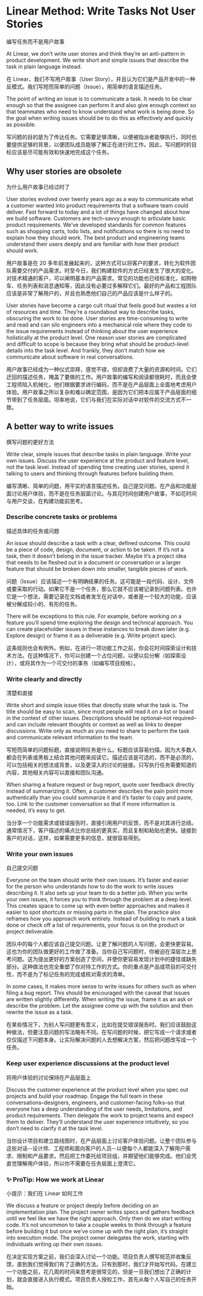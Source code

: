 # Linear Method: Write Tasks Not User Stories

编写任务而不是用户故事

At Linear, we don’t write user stories and think they’re an anti-pattern in product development. We write short and simple issues that describe the task in plain language instead.

在 Linear，我们不写用户故事（User Story），并且认为它们是产品开发中的一种反模式。我们写短而简单的问题（Issue），用简单的语言描述任务。

The point of writing an issue is to communicate a task. It needs to be clear enough so that the assignee can perform it and also give enough context so that teammates who need to know understand what work is being done. So the goal when writing issues should be to do this as effectively and quickly as possible.

写问题的目的是为了传达任务。它需要足够清晰，以便被指派者能够执行，同时也要提供足够的背景，以便团队成员能够了解正在进行的工作。因此，写问题时的目标应该是尽可能有效和快速地完成这个任务。

## Why user stories are obsolete

为什么用户故事已经过时了

User stories evolved over twenty years ago as a way to communicate what a customer wanted into product requirements that a software team could deliver. Fast forward to today and a lot of things have changed about how we build software. Customers are tech-savvy enough to articulate basic product requirements. We’ve developed standards for common features such as shopping carts, todo lists, and notifications so there is no need to explain how they should work. The best product and engineering teams understand their users deeply and are familiar with how their product should work.

用户故事是在 20 多年前发展起来的，这种方式可以将客户的要求，转化为软件团队需要交付的产品需求。时至今日，我们构建软件的方式已经发生了很大的变化。对技术精通的客户，可以阐明基本的产品需求。常见的功能也已经标准化，如购物车、任务列表和消息通知等，因此没有必要过多解释它们。最好的产品和工程团队应该是非常了解用户的，并且也熟悉他们自己的产品应该是什么样子的。

User stories have become a cargo cult ritual that feels good but wastes a lot of resources and time. They’re a roundabout way to describe tasks, obscuring the work to be done. User stories are time-consuming to write and read and can silo engineers into a mechanical role where they code to the issue requirements instead of thinking about the user experience holistically at the product level. One reason user stories are complicated and difficult to scope is because they bring what should be product-level details into the task level. And frankly, they don’t match how we communicate about software in real conversations.

用户故事已经成为一种仪式崇拜，感觉不错，但却浪费了大量的资源和时间。它们迂回的描述任务，掩盖了要做的工作。用户故事的编写和阅读都很耗时，而且会使工程师陷入机械化，他们根据要求进行编码，而不是在产品层面上全面地考虑用户体验。用户故事之所以复杂和难以确定范围，是因为它们把本应属于产品层面的细节带到了任务层面。坦率地说，它们与我们在实际对话中对软件的交流方式不一致。

## A better way to write issues

撰写问题的更好方法

Write clear, simple issues that describe tasks in plain language. Write your own issues. Discuss the user experience at the product and feature level, not the task level. Instead of spending time creating user stories, spend it talking to users and thinking through features before building them.

编写清晰、简单的问题，用平实的语言描述任务。自己提交问题。在产品和功能层面讨论用户体验，而不是在任务层面讨论。与其花时间创建用户故事，不如花时间与用户交谈，在构建功能前思考。

### Describe concrete tasks or problems

描述具体的任务或问题

An issue should describe a task with a clear, defined outcome. This could be a piece of code, design, document, or action to be taken. If it’s not a task, then it doesn’t belong in the issue tracker. Maybe it’s a project idea that needs to be fleshed out in a document or conversation or a larger feature that should be broken down into smaller, tangible pieces of work.

问题（Issue）应该描述一个有明确结果的任务。这可能是一段代码、设计、文件或要采取的行动。如果它不是一个任务，那么它就不应该被记录到问题列表。也许它是一个想法，需要记录在文档或者发生在对话中，或者是一个较大的功能，应该被分解成较小的、有形的任务。

There will be exceptions to this rule. For example, before working on a feature you’ll spend time exploring the design and technical approach. You can create placeholder issues in these instances to break down later (e.g. Explore design) or frame it as a deliverable (e.g. Write project spec).

这条规则也会有例外。例如，在进行一项功能工作之前，你会花时间探索设计和技术方法。在这种情况下，你可以创建一个占位问题，以便以后分解（如探索设计），或将其作为一个可交付的事务（如编写项目规格）。

### Write clearly and directly

清楚和直接

Write short and simple issue titles that directly state what the task is. The title should be easy to scan, since most people will read it on a list or board in the context of other issues. Descriptions should be optional–not required–and can include relevant thoughts or context as well as links to deeper discussions. Write only as much as you need to share to perform the task and communicate relevant information to the team.

写短而简单的问题标题，直接说明任务是什么。标题应该容易扫描，因为大多数人都会在列表或黑板上结合其他问题来阅读它。描述应该是可选的，而不是必须的，可以包括相关的想法或背景，以及更深入的讨论的链接。只写执行任务需要知道的内容，其他相关内容可以直接和团队沟通。

When sharing a feature request or bug report, quote user feedback directly instead of summarizing it. Often, a customer describes the pain point more authentically than you could summarize it and it’s faster to copy and paste, too. Link to the customer conversation so that if more information is needed, it’s easy to get.

当分享一个功能需求或错误报告时，直接引用用户的反馈，而不是对其进行总结。通常情况下，客户描述的痛点比你总结的更真实，而且复制和粘贴也更快。链接到客户的对话，这样，如果需要更多的信息，就很容易得到。

### Write your own issues

自己提交问题

Everyone on the team should write their own issues. It’s faster and easier for the person who understands how to do the work to write issues describing it. It also sets up your team to do a better job. When you write your own issues, it forces you to think through the problem at a deep level. This creates space to come up with even better approaches and makes it easier to spot shortcuts or missing parts in the plan. The practice also reframes how you approach work entirely. Instead of building to mark a task done or check off a list of requirements, your focus is on the product or project deliverable.

团队中的每个人都应该自己提交问题。让更了解问题的人写问题，会更快更容易。这也为你的团队做更好的工作做了准备。当你自己写问题时，你被迫在深层次上思考问题。这为提出更好的方案创造了空间，并使你更容易发现计划中的捷径或缺失部分。这种做法也完全重塑了你对待工作的方式。你的重点是产品或项目的可交付性，而不是为了标记任务的完成或核对需求的清单。

In some cases, it makes more sense to write issues for others such as when filing a bug report. This should be encouraged with the caveat that issues are written slightly differently. When writing the issue, frame it as an ask or describe the problem. Let the assignee come up with the solution and then rewrite the issue as a task.

在某些情况下，为别人写问题更有意义，比如在提交错误报告时。我们应该鼓励这种做法，但要注意问题的写法略有不同。在写问题的时候，把它写成一个请求或者仅仅描述下问题本身。让实际解决问题的人去想解决方案，然后把问题改写成一个任务。

### Keep user experience discussions at the product level

将用户体验的讨论保持在产品层面上

Discuss the customer experience at the product level when you spec out projects and build your roadmap. Engage the full team in these conversations–designers, engineers, and customer-facing folks–so that everyone has a deep understanding of the user needs, limitations, and product requirements. Then delegate the work to project teams and expect them to deliver. They’ll understand the user experience intuitively, so you don’t need to clarify it at the task level.

当你设计项目和建立路线图时，在产品层面上讨论客户体验问题。让整个团队参与这些对话--设计师、工程师和面向客户的人员--以便每个人都能深入了解用户需求、限制和产品要求。然后把工作委托给项目组，并期望他们能够完成。他们会凭直觉理解用户体验，所以你不需要在任务层面上澄清它。

### ✨ ProTip: How we work at Linear

小提示：我们在 Linear 如何工作

We discuss a feature or project deeply before deciding on an implementation plan. The project owner writes specs and gathers feedback until we feel like we have the right approach. Only then do we start writing code. It’s not uncommon to take a couple weeks to think through a feature before building it but once we’ve come up with the right plan, it’s straight into execution mode. The project owner delegates the work, starting with individuals writing up their own issues.

在决定实现方案之前，我们会深入讨论一个功能。项目负责人撰写规范并收集反馈，直到我们觉得我们有了正确的方法。只有到那时，我们才开始写代码。在建立一个功能之前，花几周的时间来思考是很常见的，但是一旦我们想出了正确的计划，就会直接进入执行模式。项目负责人授权工作，首先从每个人写自己的任务开始。
